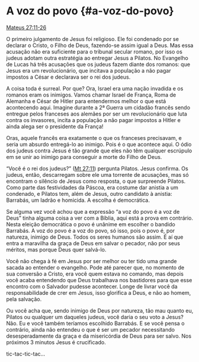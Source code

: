 # A voz do povo {#a-voz-do-povo}

[Mateus 27:11-26](http://bibliaonline.com.br/acf/mt/27/11-26)

O primeiro julgamento de Jesus foi religioso. Ele foi condenado por se declarar o Cristo, o Filho de Deus, fazendo-se assim igual a Deus. Mas essa acusação não era suficiente para o tribunal secular romano, por isso os judeus adotam outra estratégia ao entregar Jesus a Pilatos. No Evangelho de Lucas há três acusações que os judeus fazem diante dos romanos: que Jesus era um revolucionário, que incitava a população a não pagar impostos a César e declarava ser o rei dos judeus.

A coisa toda é surreal. Por que? Ora, Israel era uma nação invadida e os romanos eram os inimigos. Vamos chamar Israel de França, Roma de Alemanha e César de Hitler para entendermos melhor o que está acontecendo aqui. Imagine durante a 2ª Guerra um cidadão francês sendo entregue pelos franceses aos alemães por ser um revolucionário que luta contra os invasores, incita a população a não pagar impostos a Hitler e ainda alega ser o presidente da França!

Oras, aquele francês era exatamente o que os franceses precisavam, e seria um absurdo entregá-lo ao inimigo. Pois é o que acontece aqui. O ódio dos judeus contra Jesus é tão grande que eles não têm qualquer escrúpulo em se unir ao inimigo para conseguir a morte do Filho de Deus.

“Você é o rei dos judeus?” ([Mt 27:11](http://bibliaonline.com.br/acf/mt/27/11)) pergunta Pilatos. Jesus confirma. Os judeus, então, descarregam sobre ele uma torrente de acusações, mas só encontram o silêncio de Jesus como resposta, o que surpreende Pilatos. Como parte das festividades da Páscoa, era costume dar anistia a um condenado, e Pilatos tem, além de Jesus, outro candidato à anistia: Barrabás, um ladrão e homicida. A escolha é democrática.

Se alguma vez você achou que a expressão “a voz do povo é a voz de Deus” tinha alguma coisa a ver com a Bíblia, aqui está a prova em contrário. Nesta eleição democrática o povo é unânime em escolher o bandido Barrabás. A voz do povo é a voz do povo, só isso, pois o povo é, por natureza, inimigo de Deus. Todos os seres humanos são assim. É aí que entra a maravilha da graça de Deus em salvar o pecador, não por seus méritos, mas porque Deus quer salvá-lo.

Você não chega à fé em Jesus por ser melhor ou ter tido uma grande sacada ao entender o evangelho. Pode até parecer que, no momento de sua conversão a Cristo, era você quem estava no comando, mas depois você acaba entendendo que Deus trabalhava nos bastidores para que esse encontro com o Salvador pudesse acontecer. Longe de livrar você da responsabilidade de crer em Jesus, isso glorifica a Deus, e não ao homem, pela salvação.

Ou você acha que, sendo inimigo de Deus por natureza, tão mau quanto eu, Pilatos ou qualquer um daqueles judeus, você daria o seu voto a Jesus? Não. Eu e você também teríamos escolhido Barrabás. E se você pensa o contrário, ainda não entendeu o que é ser um pecador necessitando desesperadamente da graça e da misericórdia de Deus para ser salvo. Nos próximos 3 minutos Jesus é crucificado.

tic-tac-tic-tac...